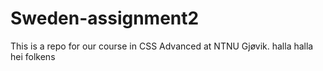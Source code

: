 # Sweden-assignment2
This is a repo for our course in CSS Advanced at NTNU Gjøvik.
halla
halla
hei folkens
